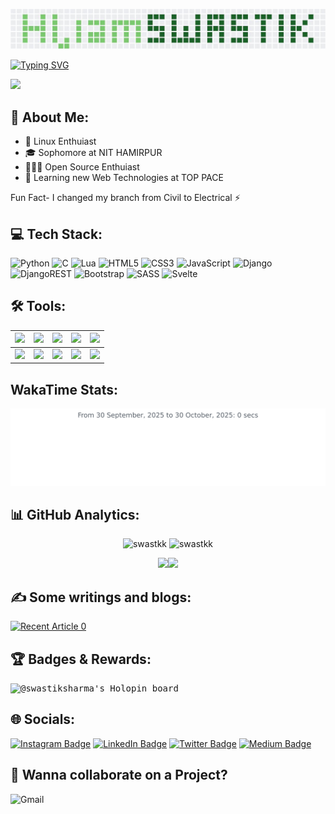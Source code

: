 ![screenshot](images/githubContriStyleName.jpg)

[![Typing SVG](https://readme-typing-svg.herokuapp.com/?lines=I+am+Swastik+Sharma;Student+at+NIT+Hamirpur)](https://git.io/typing-svg)

![](https://komarev.com/ghpvc/?username=swastkk&style=for-the-badge) 

## 💫 About Me:

- 👾 Linux Enthuiast
- 🎓 Sophomore at NIT HAMIRPUR
- 🧑🏻‍💻 Open Source Enthuiast
- 🚀 Learning new Web Technologies at TOP PACE

Fun Fact- I changed my branch from Civil to Electrical ⚡

## 💻 Tech Stack:
![Python](https://img.shields.io/badge/python-3670A0?style=for-the-badge&logo=python&logoColor=ffdd54) ![C](https://img.shields.io/badge/c-%2300599C.svg?style=for-the-badge&logo=c&logoColor=white) ![Lua](https://img.shields.io/badge/lua-%232C2D72.svg?style=for-the-badge&logo=lua&logoColor=white) ![HTML5](https://img.shields.io/badge/html5-%23E34F26.svg?style=for-the-badge&logo=html5&logoColor=white) ![CSS3](https://img.shields.io/badge/css3-%231572B6.svg?style=for-the-badge&logo=css3&logoColor=white) ![JavaScript](https://img.shields.io/badge/javascript-%23323330.svg?style=for-the-badge&logo=javascript&logoColor=%23F7DF1E)  ![Django](https://img.shields.io/badge/django-%23092E20.svg?style=for-the-badge&logo=django&logoColor=white) ![DjangoREST](https://img.shields.io/badge/DJANGO-REST-ff1709?style=for-the-badge&logo=django&logoColor=white&color=ff1709&labelColor=gray) ![Bootstrap](https://img.shields.io/badge/bootstrap-%23563D7C.svg?style=for-the-badge&logo=bootstrap&logoColor=white) ![SASS](https://img.shields.io/badge/SASS-hotpink.svg?style=for-the-badge&logo=SASS&logoColor=white) ![Svelte](https://img.shields.io/badge/Svelte-4A4A55?style=for-the-badge&logo=svelte&logoColor=FF3E00)


## 🛠️ Tools:
|![](https://img.shields.io/badge/-Vim-black?logo=vim&style=plastic)|![](https://img.shields.io/badge/-Linux-black?logo=linux&style=plastic)|![](https://img.shields.io/badge/-git-black?logo=git&style=plastic)|![](https://img.shields.io/badge/-Azure-black?logo=microsoftazure&style=plastic)|![](https://img.shields.io/badge/-docker-black?logo=docker&style=plastic)| 
 |---|---|---|---|---| 
 |![](https://img.shields.io/badge/-postman-black?logo=postman&style=plastic)|![](https://img.shields.io/badge/-github-black?logo=github&style=plastic)|![](https://img.shields.io/badge/-MySQL-black?logo=mysql&style=plastic)|![](https://img.shields.io/badge/-Shell-black?logo=shell&style=plastic)|![](https://img.shields.io/badge/-postgres-black?logo=postgresql&style=plastic)|




## WakaTime Stats:

<img
  src="https://github.com/swastkk/swastkk/blob/master/images/stat.svg"
  alt="Swastik WakaTime Activity"
/>

## 📊 GitHub Analytics:

<p align="center">
    <img src="https://github-readme-stats.vercel.app/api?username=swastkk&show_icons=true&theme=radical" alt="swastkk" style="width:45%;"/>
    <img src="https://github-readme-streak-stats.herokuapp.com/?user=swastkk&layout=compact&theme=radical" alt="swastkk" style="width:45%;"/>
</p>
<p align="center">
<img src="http://github-profile-summary-cards.vercel.app/api/cards/repos-per-language?username=swastkk&theme=radical" style="width: 25%;" /><img src="http://github-profile-summary-cards.vercel.app/api/cards/productive-time?username=swastkk&theme=radical&utcOffset=8"  style="width: 25%;" />
</p>

## ✍️ Some writings and blogs:

<a href="https://medium.com/@swastik.sharma/"><img src="https://github-readme-medium-recent-article.vercel.app/medium/@swastik.sharma/0" alt="Recent Article 0"> </a>


## 🏆 Badges & Rewards:

<kbd>![@swastiksharma's Holopin board](https://holopin.me/swastiksharma)</kbd>


## 🌐 Socials:
[![Instagram Badge](https://img.shields.io/badge/Instagram-E4405F?logo=instagram&logoColor=fff&style=for-the-badge)](https://instagram.com/swastik.sharmaa) [![LinkedIn Badge](https://img.shields.io/badge/LinkedIn-0A66C2?logo=linkedin&logoColor=fff&style=for-the-badge)](https://linkedin.com/in/swastkk) [![Twitter Badge](https://img.shields.io/badge/Twitter-1DA1F2?logo=twitter&logoColor=fff&style=for-the-badge)](https://twitter.com/swastik_sharmaa) [![Medium Badge](https://img.shields.io/badge/Medium-000?logo=medium&logoColor=fff&style=for-the-badge)](https://medium.com/@swastik.sharma)
## 🤝 Wanna collaborate on a Project?
<a href="mailto:swastkk@gmail.com"><img alt="Gmail" src="https://img.shields.io/badge/Gmail-D14836?style=for-the-badge&logo=gmail&logoColor=white" style="position: absolute;" /></a>
